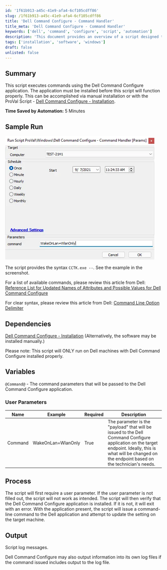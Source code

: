 ```yaml
---
id: '1f61b913-a45c-41e9-afa4-6cf105cdff86'
slug: /1f61b913-a45c-41e9-afa4-6cf105cdff86
title: 'Dell Command Configure - Command Handler'
title_meta: 'Dell Command Configure - Command Handler'
keywords: ['dell', 'command', 'configure', 'script', 'automation']
description: 'This document provides an overview of a script designed to execute commands using the Dell Command Configure application. It outlines the installation requirements, sample runs, dependencies, user parameters, and the process involved in utilizing the script effectively.'
tags: ['installation', 'software', 'windows']
draft: false
unlisted: false
---
```


## Summary

This script executes commands using the Dell Command Configure application. The application must be installed before this script will function properly. This can be accomplished via manual installation or with the ProVal Script - [Dell Command Configure - Installation](/docs/964767a7-3de0-4dd4-aa7c-21bf7f6ad926).

**Time Saved by Automation:** 5 Minutes

## Sample Run

![Sample Run](../../../static/img/docs/1f61b913-a45c-41e9-afa4-6cf105cdff86/image_1.webp)

The script provides the syntax `CCTK.exe --`. See the example in the screenshot.

For a list of available commands, please review this article from Dell: [Reference List for Updated Names of Attributes and Possible Values for Dell Command Configure](https://www.dell.com/support/article/en-us/sln312074/reference-list-for-updated-names-of-attributes-and-possible-values-for-dell-command-configure?lang=en)

For clear syntax, please review this article from Dell: [Command Line Option Delimiter](https://www.dell.com/support/manuals/en-us/command-configure-v4.2/dcc_cli_4.2/command-line-option-delimiter?guid=guid-a46d5033-22cc-4369-8951-d1b30e51008f)

## Dependencies

[Dell Command Configure - Installation](/docs/964767a7-3de0-4dd4-aa7c-21bf7f6ad926) (Alternatively, the software may be installed manually.)

Please note: This script will ONLY run on Dell machines with Dell Command Configure installed properly.

## Variables

`@Command@` - The command parameters that will be passed to the Dell Command Configure application.

### User Parameters

| Name     | Example                     | Required | Description                                                                                                                                     |
|----------|-----------------------------|----------|-------------------------------------------------------------------------------------------------------------------------------------------------|
| Command  | WakeOnLan=WlanOnly         | True     | The parameter is the "payload" that will be issued to the Dell Command Configure application on the target endpoint. Ideally, this is what will be changed on the endpoint based on the technician's needs. |

## Process

The script will first require a user parameter. If the user parameter is not filled out, the script will not work as intended. The script will then verify that the Dell Command Configure application is installed. If it is not, it will exit with an error. With the application present, the script will issue a command-line command to the Dell application and attempt to update the setting on the target machine.

## Output

Script log messages.

Dell Command Configure may also output information into its own log files if the command issued includes output to the log file.